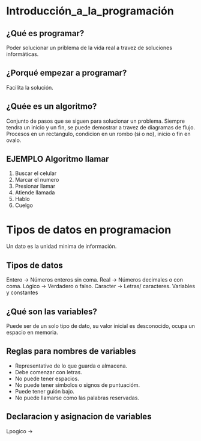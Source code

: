 # Introducción_a_la_programación
## ¿Qué es programar?
Poder solucionar un priblema de la vida real a travez de soluciones informáticas.
## ¿Porqué empezar a programar?
Facilita la solución.
## ¿Quée es un algoritmo?
Conjunto de pasos que se siguen para solucionar un problema. Siempre tendra un inicio y un fin, se puede demostrar a travez de diagramas de flujo.
Procesos en un rectangulo, condicion en un rombo (si o no), inicio o fin en ovalo.
## EJEMPLO Algoritmo llamar
1. Buscar el celular
2. Marcar el numero
3. Presionar llamar
4. Atiende llamada
5. Hablo
6. Cuelgo
# Tipos de datos en programacion
Un dato es la unidad minima de información.
## Tipos de datos
Entero -> Números enteros sin coma.
Real -> Números decimales o con coma.
Lógico -> Verdadero o falso.
Caracter -> Letras/ caracteres.
Variables y constantes
## ¿Qué son las variables?
Puede ser de un solo tipo de dato, su valor inicial es desconocido, ocupa un espacio en memoria.
## Reglas para nombres de variables
- Representativo de lo que guarda o almacena.
- Debe comenzar con letras.
- No puede tener espacios.
- No puede tener simbolos o signos de puntuacióm.
- Puede tener guión bajo.
- No puede llamarse como las palabras reservadas.
## Declaracion y asignacion de variables 













Lpogico ->

